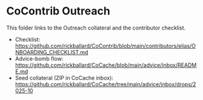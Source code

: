 # CoContrib Outreach
This folder links to the Outreach collateral and the contributor checklist.
- Checklist: https://github.com/rickballard/CoContrib/blob/main/contributors/elias/ONBOARDING_CHECKLIST.md
- Advice-bomb flow: https://github.com/rickballard/CoCache/blob/main/advice/inbox/README.md
- Seed collateral (ZIP in CoCache inbox): https://github.com/rickballard/CoCache/tree/main/advice/inbox/drops/2025-10
